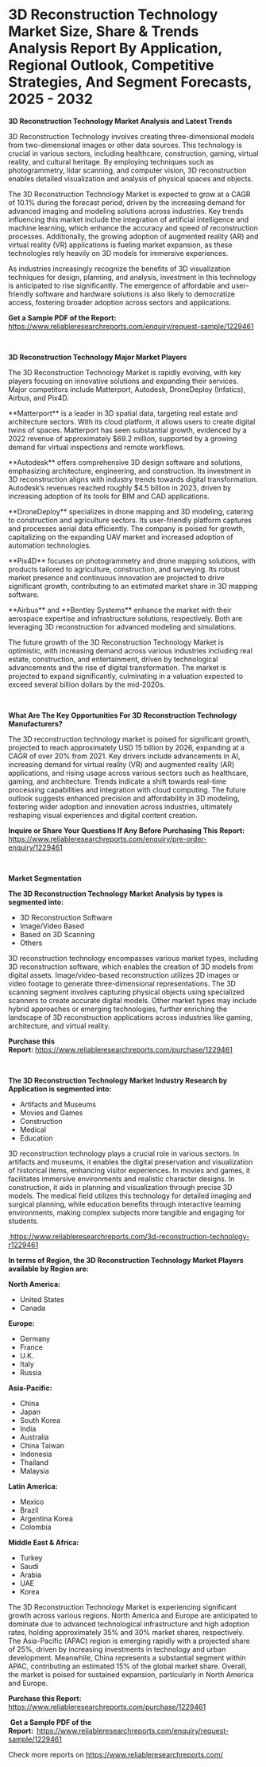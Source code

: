 <p><h1>3D Reconstruction Technology Market Size, Share & Trends Analysis Report By Application, Regional Outlook, Competitive Strategies, And Segment Forecasts, 2025 - 2032</h1></p><p><strong>3D Reconstruction Technology Market Analysis and Latest Trends</strong></p>
<p><p>3D Reconstruction Technology involves creating three-dimensional models from two-dimensional images or other data sources. This technology is crucial in various sectors, including healthcare, construction, gaming, virtual reality, and cultural heritage. By employing techniques such as photogrammetry, lidar scanning, and computer vision, 3D reconstruction enables detailed visualization and analysis of physical spaces and objects.</p><p>The 3D Reconstruction Technology Market is expected to grow at a CAGR of 10.1% during the forecast period, driven by the increasing demand for advanced imaging and modeling solutions across industries. Key trends influencing this market include the integration of artificial intelligence and machine learning, which enhance the accuracy and speed of reconstruction processes. Additionally, the growing adoption of augmented reality (AR) and virtual reality (VR) applications is fueling market expansion, as these technologies rely heavily on 3D models for immersive experiences.</p><p>As industries increasingly recognize the benefits of 3D visualization techniques for design, planning, and analysis, investment in this technology is anticipated to rise significantly. The emergence of affordable and user-friendly software and hardware solutions is also likely to democratize access, fostering broader adoption across sectors and applications.</p></p>
<p><strong>Get a Sample PDF of the Report:&nbsp;</strong> <a href="https://www.reliableresearchreports.com/enquiry/request-sample/1229461?utm_campaign=2295&utm_medium=2&utm_source=Github&utm_content=ia&utm_term=11032025&utm_id=3d-reconstruction-technology">https://www.reliableresearchreports.com/enquiry/request-sample/1229461</a></p>
<p>&nbsp;</p>
<p><strong>3D Reconstruction Technology Major Market Players</strong></p>
<p><p>The 3D Reconstruction Technology Market is rapidly evolving, with key players focusing on innovative solutions and expanding their services. Major competitors include Matterport, Autodesk, DroneDeploy (Infatics), Airbus, and Pix4D.</p><p>**Matterport** is a leader in 3D spatial data, targeting real estate and architecture sectors. With its cloud platform, it allows users to create digital twins of spaces. Matterport has seen substantial growth, evidenced by a 2022 revenue of approximately $69.2 million, supported by a growing demand for virtual inspections and remote workflows.</p><p>**Autodesk** offers comprehensive 3D design software and solutions, emphasizing architecture, engineering, and construction. Its investment in 3D reconstruction aligns with industry trends towards digital transformation. Autodesk’s revenues reached roughly $4.5 billion in 2023, driven by increasing adoption of its tools for BIM and CAD applications.</p><p>**DroneDeploy** specializes in drone mapping and 3D modeling, catering to construction and agriculture sectors. Its user-friendly platform captures and processes aerial data efficiently. The company is poised for growth, capitalizing on the expanding UAV market and increased adoption of automation technologies.</p><p>**Pix4D** focuses on photogrammetry and drone mapping solutions, with products tailored to agriculture, construction, and surveying. Its robust market presence and continuous innovation are projected to drive significant growth, contributing to an estimated market share in 3D mapping software.</p><p>**Airbus** and **Bentley Systems** enhance the market with their aerospace expertise and infrastructure solutions, respectively. Both are leveraging 3D reconstruction for advanced modeling and simulations.</p><p>The future growth of the 3D Reconstruction Technology Market is optimistic, with increasing demand across various industries including real estate, construction, and entertainment, driven by technological advancements and the rise of digital transformation. The market is projected to expand significantly, culminating in a valuation expected to exceed several billion dollars by the mid-2020s.</p></p>
<p>&nbsp;</p>
<p><strong>What Are The Key Opportunities For 3D Reconstruction Technology Manufacturers?</strong></p>
<p><p>The 3D reconstruction technology market is poised for significant growth, projected to reach approximately USD 15 billion by 2026, expanding at a CAGR of over 20% from 2021. Key drivers include advancements in AI, increasing demand for virtual reality (VR) and augmented reality (AR) applications, and rising usage across various sectors such as healthcare, gaming, and architecture. Trends indicate a shift towards real-time processing capabilities and integration with cloud computing. The future outlook suggests enhanced precision and affordability in 3D modeling, fostering wider adoption and innovation across industries, ultimately reshaping visual experiences and digital content creation.</p></p>
<p><strong>Inquire or Share Your Questions If Any Before Purchasing This Report:</strong> <a href="https://www.reliableresearchreports.com/enquiry/pre-order-enquiry/1229461?utm_campaign=2295&utm_medium=2&utm_source=Github&utm_content=ia&utm_term=11032025&utm_id=3d-reconstruction-technology">https://www.reliableresearchreports.com/enquiry/pre-order-enquiry/1229461</a></p>
<p>&nbsp;</p>
<p><strong>Market Segmentation</strong></p>
<p><strong>The 3D Reconstruction Technology Market Analysis by types is segmented into:</strong></p>
<p><ul><li>3D Reconstruction Software</li><li>Image/Video Based</li><li>Based on 3D Scanning</li><li>Others</li></ul></p>
<p><p>3D reconstruction technology encompasses various market types, including 3D reconstruction software, which enables the creation of 3D models from digital assets. Image/video-based reconstruction utilizes 2D images or video footage to generate three-dimensional representations. The 3D scanning segment involves capturing physical objects using specialized scanners to create accurate digital models. Other market types may include hybrid approaches or emerging technologies, further enriching the landscape of 3D reconstruction applications across industries like gaming, architecture, and virtual reality.</p></p>
<p><strong>Purchase this Report:&nbsp;</strong><a href="https://www.reliableresearchreports.com/purchase/1229461?utm_campaign=2295&utm_medium=2&utm_source=Github&utm_content=ia&utm_term=11032025&utm_id=3d-reconstruction-technology">https://www.reliableresearchreports.com/purchase/1229461</a></p>
<p>&nbsp;</p>
<p><strong>The 3D Reconstruction Technology Market Industry Research by Application is segmented into:</strong></p>
<p><ul><li>Artifacts and Museums</li><li>Movies and Games</li><li>Construction</li><li>Medical</li><li>Education</li></ul></p>
<p><p>3D reconstruction technology plays a crucial role in various sectors. In artifacts and museums, it enables the digital preservation and visualization of historical items, enhancing visitor experiences. In movies and games, it facilitates immersive environments and realistic character designs. In construction, it aids in planning and visualization through precise 3D models. The medical field utilizes this technology for detailed imaging and surgical planning, while education benefits through interactive learning environments, making complex subjects more tangible and engaging for students.</p></p>
<p><a href="https://www.reliableresearchreports.com/3d-reconstruction-technology-r1229461?utm_campaign=2295&utm_medium=2&utm_source=Github&utm_content=ia&utm_term=11032025&utm_id=3d-reconstruction-technology">&nbsp;https://www.reliableresearchreports.com/3d-reconstruction-technology-r1229461</a></p>
<p><strong>In terms of Region, the 3D Reconstruction Technology Market Players available by Region are:</strong></p>
<p>
    <p> <strong> North America: </strong>
        <ul>
            <li>United States</li>
            <li>Canada</li>
        </ul>
        </p> 
    <p> <strong> Europe: </strong>
        <ul>
            <li>Germany</li>
            <li>France</li>
            <li>U.K.</li>
            <li>Italy</li>
            <li>Russia</li>
        </ul>
        </p> 
    <p> <strong> Asia-Pacific: </strong>
        <ul>
            <li>China</li>
            <li>Japan</li>
            <li>South Korea</li>
            <li>India</li>
            <li>Australia</li>
            <li>China Taiwan</li>
            <li>Indonesia</li>
            <li>Thailand</li>
            <li>Malaysia</li>
        </ul>
        </p> 
    <p> <strong> Latin America: </strong>
        <ul>
            <li>Mexico</li>
            <li>Brazil</li>
            <li>Argentina Korea</li>
            <li>Colombia</li>
        </ul>
        </p> 
    <p> <strong> Middle East & Africa: </strong>
        <ul>
            <li>Turkey</li>
            <li>Saudi</li>
            <li>Arabia</li>
            <li>UAE</li>
            <li>Korea</li>
        </ul>
    </p>
    </p>
<p><p>The 3D Reconstruction Technology Market is experiencing significant growth across various regions. North America and Europe are anticipated to dominate due to advanced technological infrastructure and high adoption rates, holding approximately 35% and 30% market shares, respectively. The Asia-Pacific (APAC) region is emerging rapidly with a projected share of 25%, driven by increasing investments in technology and urban development. Meanwhile, China represents a substantial segment within APAC, contributing an estimated 15% of the global market share. Overall, the market is poised for sustained expansion, particularly in North America and Europe.</p></p>
<p><strong>Purchase this Report: </strong><a href="https://www.reliableresearchreports.com/purchase/1229461?utm_campaign=2295&utm_medium=2&utm_source=Github&utm_content=ia&utm_term=11032025&utm_id=3d-reconstruction-technology">https://www.reliableresearchreports.com/purchase/1229461</a></p>
<p>&nbsp;<strong>Get a Sample PDF of the Report:&nbsp;&nbsp;</strong><a href="https://www.reliableresearchreports.com/enquiry/request-sample/1229461?utm_campaign=2295&utm_medium=2&utm_source=Github&utm_content=ia&utm_term=11032025&utm_id=3d-reconstruction-technology">https://www.reliableresearchreports.com/enquiry/request-sample/1229461</a></p>
<p><strong></strong></p>
<p>Check more reports on <a href="https://www.reliableresearchreports.com/?utm_campaign=2295&utm_medium=2&utm_source=Github&utm_content=ia&utm_term=11032025&utm_id=3d-reconstruction-technology">https://www.reliableresearchreports.com/</a></p>